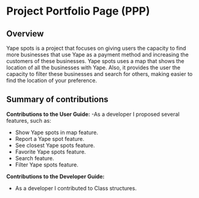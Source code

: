 ﻿#  Project Portfolio Page (PPP)
## **Overview**  
Yape spots is a project that focuses on giving users the capacity to find more businesses that use Yape as a payment method and increasing the customers of these businesses. Yape spots uses a map that shows the location of all the businesses with Yape. Also, it provides the user the capacity to filter these businesses and search for others, making easier to find the location of your preference.

## **Summary of contributions**

**Contributions to the User Guide:**
-As a developer I proposed several features, such as:
* Show Yape spots in map feature.
* Report a Yape spot feature.
* See closest Yape spots feature.
* Favorite Yape spots feature.
* Search feature.
* Filter Yape spots feature.

**Contributions to the Developer Guide:**
- As a developer I contributed to Class structures.
